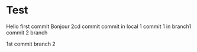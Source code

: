 # Test

Hello first commit
Bonjour 2cd commit
commit in local 1
commit 1 in branch1
commit 2  branch

1st commit branch 2
